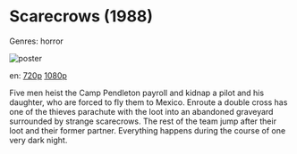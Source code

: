 # Scarecrows (1988)

Genres: horror

![poster](http://image.tmdb.org/t/p/w500/gBv0Dwr2AZiMOxeWzMj6071mbpG.jpg)

en:
  [720p](magnet:?xt=urn:btih:7f46bf6010c08482ab0d319da206dcba56a495c0&dn=Scarecrows+(1988)&tr=udp%3A%2F%2Ftracker.yify-torrents.com%2Fannounce&tr=udp%3A%2F%2Fopen.demonii.com%3A1337&tr=udp%3A%2F%2Fexodus.desync.com%3A6969&tr=udp%3A%2F%2Ftracker.istole.it%3A80&tr=udp%3A%2F%2Ftracker.publicbt.com%3A80&tr=udp%3A%2F%2Ftracker.openbittorrent.com%3A80&tr=udp%3A%2F%2Ftracker.leechers-paradise.org%3A6969&tr=udp%3A%2F%2F9.rarbg.com%3A2710&tr=udp%3A%2F%2Fp4p.arenabg.ch%3A1337&tr=udp%3A%2F%2Fp4p.arenabg.com%3A1337&tr=udp%3A%2F%2Ftracker.coppersurfer.tk%3A6969)
  [1080p](magnet:?xt=urn:btih:D15CE8D2D6259493B0210351C0BD211554A082B5&tr=udp://glotorrents.pw:6969/announce&tr=udp://tracker.opentrackr.org:1337/announce&tr=udp://torrent.gresille.org:80/announce&tr=udp://tracker.openbittorrent.com:80&tr=udp://tracker.coppersurfer.tk:6969&tr=udp://tracker.leechers-paradise.org:6969&tr=udp://p4p.arenabg.ch:1337&tr=udp://tracker.internetwarriors.net:1337)
  


Five men heist the Camp Pendleton payroll and kidnap a pilot and his daughter, who are forced to fly them to Mexico. Enroute a double cross has one of the thieves parachute with the loot into an abandoned graveyard surrounded by strange scarecrows. The rest of the team jump after their loot and their former partner. Everything happens during the course of one very dark night.